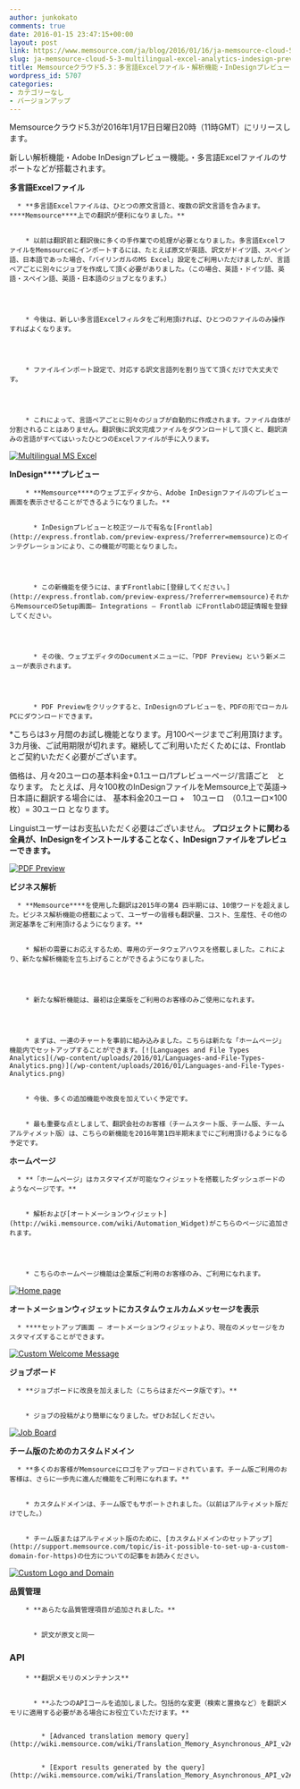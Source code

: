 ```yaml
---
author: junkokato
comments: true
date: 2016-01-15 23:47:15+00:00
layout: post
link: https://www.memsource.com/ja/blog/2016/01/16/ja-memsource-cloud-5-3-multilingual-excel-analytics-indesign-preview/
slug: ja-memsource-cloud-5-3-multilingual-excel-analytics-indesign-preview
title: Memsourceクラウド5.3：多言語Excelファイル・解析機能・InDesignプレビュー
wordpress_id: 5707
categories:
- カテゴリーなし
- バージョンアップ
---
```


Memsourceクラウド5.3が2016年1月17日日曜日20時（11時GMT）にリリースします。

新しい解析機能・Adobe InDesignプレビュー機能。・多言語Excelファイルのサポートなどが搭載されます。

<!-- more -->

**多言語Excelファイル**





	
      * **多言語Excelファイルは、ひとつの原文言語と、複数の訳文言語を含みます。****Memsource****上での翻訳が便利になりました。**

	
        * 以前は翻訳前と翻訳後に多くの手作業での処理が必要となりました。多言語ExcelファイルをMemsourceにインポートするには、たとえば原文が英語、訳文がドイツ語、スペイン語、日本語であった場合、「バイリンガルのMS Excel」設定をご利用いただけましたが、言語ペアごとに別々にジョブを作成して頂く必要がありました。（この場合、英語・ドイツ語、英語・スペイン語、英語・日本語のジョブとなります。）



	
        * 今後は、新しい多言語Excelフィルタをご利用頂ければ、ひとつのファイルのみ操作すればよくなります。



	
        * ファイルインポート設定で、対応する訳文言語列を割り当てて頂くだけで大丈夫です。



	
        * これによって、言語ペアごとに別々のジョブが自動的に作成されます。ファイル自体が分割されることはありません。翻訳後に訳文完成ファイルをダウンロードして頂くと、翻訳済みの言語がすべてはいったひとつのExcelファイルが手に入ります。







[![Multilingual MS Excel](/wp-content/uploads/2016/01/Multilingual-MS-Excel.png)](/wp-content/uploads/2016/01/Multilingual-MS-Excel.png)

**InDesign****プレビュー**






	
        * **Memsource****のウェブエディタから、Adobe InDesignファイルのプレビュー画面を表示させることができるようになりました。**

	
          * InDesignプレビューと校正ツールで有名な[Frontlab](http://express.frontlab.com/preview-express/?referrer=memsource)とのインテグレーションにより、この機能が可能となりました。



	
          * この新機能を使うには、まずFrontlabに[登録してください。](http://express.frontlab.com/preview-express/?referrer=memsource)それからMemsourceのSetup画面– Integrations – Frontlab にFrontlabの認証情報を登録してください。



	
          * その後、ウェブエディタのDocumentメニューに、「PDF Preview」という新メニューが表示されます。



	
          * PDF Previewをクリックすると、InDesignのプレビューを、PDFの形でローカルPCにダウンロードできます。

*こちらは3ヶ月間のお試し機能となります。月100ページまでご利用頂けます。
3カ月後、ご試用期限が切れます。継続してご利用いただくためには、Frontlabとご契約いただく必要がございます。

価格は、月々20ユーロの基本料金+0.1ユーロ/1プレビューページ/言語ごと　となります。
たとえば、月々100枚のInDesignファイルをMemsource上で英語→日本語に翻訳する場合には、
基本料金20ユーロ +　10ユーロ　（0.1ユーロ×100枚）= 30ユーロ となります。

Linguistユーザーはお支払いただく必要はございません。
**プロジェクトに関わる全員が、InDesignをインストールすることなく、InDesignファイルをプレビューできます。**








[![PDF Preview](/wp-content/uploads/2016/01/PDF-Preview1.png)](/wp-content/uploads/2016/01/PDF-Preview1.png)

**ビジネス解析**





	
      * **Memsource****を使用した翻訳は2015年の第4 四半期には、10億ワードを超えました。ビジネス解析機能の搭載によって、ユーザーの皆様も翻訳量、コスト、生産性、その他の測定基準をご利用頂けるようになります。**

	
        * 解析の需要にお応えするため、専用のデータウェアハウスを搭載しました。これにより、新たな解析機能を立ち上げることができるようになりました。



	
        * 新たな解析機能は、最初は企業版をご利用のお客様のみご使用になれます。



	
        * まずは、一連のチャートを事前に組み込みました。こちらは新たな「ホームページ」機能内でセットアップすることができます。[![Languages and File Types Analytics](/wp-content/uploads/2016/01/Languages-and-File-Types-Analytics.png)](/wp-content/uploads/2016/01/Languages-and-File-Types-Analytics.png)

	
        * 今後、多くの追加機能や改良を加えていく予定です。

	
        * 最も重要な点としまして、翻訳会社のお客様（チームスタート版、チーム版、チームアルティメット版）は、こちらの新機能を2016年第1四半期末までにご利用頂けるようになる予定です。







**ホームページ**





	
      * **「ホームページ」はカスタマイズが可能なウィジェットを搭載したダッシュボードのようなページです。**

	
        * 解析および[オートメーションウィジェット](http://wiki.memsource.com/wiki/Automation_Widget)がこちらのページに追加されます。



	
        * こちらのホームページ機能は企業版ご利用のお客様のみ、ご利用になれます。







[![Home page](/wp-content/uploads/2016/01/Home-page2.png)](/wp-content/uploads/2016/01/Home-page2.png)

**オートメーションウィジェットにカスタムウェルカムメッセージを表示**





	
      * ****セットアップ画面 – オートメーションウィジェットより、現在のメッセージをカスタマイズすることができます。




[![Custom Welcome Message](/wp-content/uploads/2016/01/Custom-Welcome-Message.png)](/wp-content/uploads/2016/01/Custom-Welcome-Message.png)

**ジョブボード**





	
      * **ジョブボードに改良を加えました（こちらはまだベータ版です）。**

	
        * ジョブの投稿がより簡単になりました。ぜひお試しください。







[![Job Board](/wp-content/uploads/2016/01/Job-Board.png)](/wp-content/uploads/2016/01/Job-Board.png)

**チーム版のためのカスタムドメイン**





	
      * **多くのお客様がMemsourceにロゴをアップロードされています。チーム版ご利用のお客様は、さらに一歩先に進んだ機能をご利用になれます。**

	
        * カスタムドメインは、チーム版でもサポートされました。（以前はアルティメット版だけでした。）

	
        * チーム版またはアルティメット版のために、[カスタムドメインのセットアップ](http://support.memsource.com/topic/is-it-possible-to-set-up-a-custom-domain-for-https)の仕方についての記事をお読みください。







[![Custom Logo and Domain](/wp-content/uploads/2016/01/Custom-Logo-and-Domain.png)](/wp-content/uploads/2016/01/Custom-Logo-and-Domain.png)

**品質管理**






	
        * **あらたな品質管理項目が追加されました。**

	
          * 訳文が原文と同一










### API








	
        * **翻訳メモリのメンテナンス**

	
          * **ふたつのAPIコールを追加しました。包括的な変更（検索と置換など）を翻訳メモリに適用する必要がある場合にお役立ていただけます。**

	
            * [Advanced translation memory query](http://wiki.memsource.com/wiki/Translation_Memory_Asynchronous_API_v2#Export_By_Query)

	
            * [Export results generated by the query](http://wiki.memsource.com/wiki/Translation_Memory_Asynchronous_API_v2#Download_Export)











